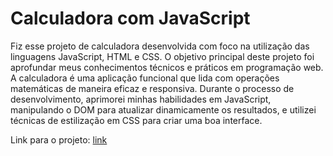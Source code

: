 # Calculadora com JavaScript

<div>
 <p>Fiz esse projeto de calculadora desenvolvida com foco na utilização das linguagens JavaScript, HTML e CSS. O objetivo principal deste projeto foi aprofundar meus conhecimentos técnicos e práticos em programação web. A calculadora é uma aplicação funcional que lida com operações matemáticas de maneira eficaz e responsiva. Durante o processo de desenvolvimento, aprimorei minhas habilidades em JavaScript, manipulando o DOM para atualizar dinamicamente os resultados, e utilizei técnicas de estilização em CSS para criar uma boa interface. </p>
<p>Link para o projeto: <a href="https://calculadora-js-inky.vercel.app">link</a></p>
</div>

